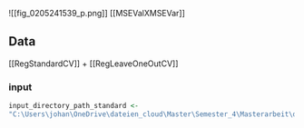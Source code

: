 ![[fig_0205241539_p.png]]
[[MSEValXMSEVar]]
## Data
[[RegStandardCV]] + [[RegLeaveOneOutCV]]
### input
```r
input_directory_path_standard <- 
"C:\Users\johan\OneDrive\dateien_cloud\Master\Semester_4\Masterarbeit\data\pulmanory_hypertension\regression\standard_regression/performance_evaluation/Performance_Overview.txt"
```
